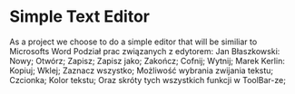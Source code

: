 # Simple Text Editor
As a project we choose to do a simple editor that will be similiar to Microsofts Word
Podział prac związanych z edytorem:
Jan Błaszkowski:
Nowy;
Otwórz;
Zapisz;
Zapisz jako;
Zakończ;
Cofnij;
Wytnij;
Marek Kerlin:
Kopiuj;
Wklej;
Zaznacz wszystko;
Możliwość wybrania zwijania tekstu;
Czcionka;
Kolor tekstu;
Oraz skróty tych wszystkich  funkcji w ToolBar-ze;
